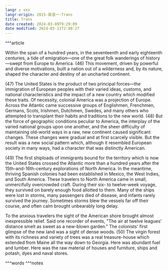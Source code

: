 ```yaml
---
langr : xxx
langr-origin: 2015-英语一-Trans
title: Trans
date created: 2024-03-09T9:29:09
date modified: 2024-03-11T2:08:27
---
```


^^^article

Within the span of a hundred years, in the seventeenth and early eighteenth centuries, a tide of emigration—one of the great folk wanderings of history—swept from Europe to America. (46) This movement, driven by powerful and diverse motivations, built a nation out of a wilderness and, by its nature, shaped the character and destiny of an uncharted continent.

(47) The United States is the product of two principal forces—the immigration of European peoples with their varied ideas, customs, and national characteristics and the impact of a new country which modified these traits. Of necessity, colonial America was a projection of Europe. Across the Atlantic came successive groups of Englishmen, Frenchmen, Germans, Scots, Irishmen, Dutchmen, Swedes, and many others who attempted to transplant their habits and traditions to the new world. (48) But the force of geographic conditions peculiar to America, the interplay of the varied national groups upon one another, and the sheer difficulty of maintaining old-world ways in a raw, new continent caused significant changes. These changes were gradual and at first scarcely visible. But the result was a new social pattern which, although it resembled European society in many ways, had a character that was distinctly American.

(49) The first shiploads of immigrants bound for the territory which is now the United States crossed the Atlantic more than a hundred years after the 15th-and-16th-century explorations of North America. In the meantime, thriving Spanish colonies had been established in Mexico, the West Indies, and South America. These travelers to North America came in small, unmercifully overcrowded craft. During their six- to twelve-week voyage, they survived on barely enough food allotted to them. Many of the ships were lost in storms, many passengers died of disease, and infants rarely survived the journey. Sometimes storms blew the vessels far off their course, and often calm brought unbearably long delay.

To the anxious travelers the sight of the American shore brought almost inexpressible relief. Said one recorder of events, "The air at twelve leagues' distance smelt as sweet as a new-blown garden." The colonists' first glimpse of the new land was a sight of dense woods. (50) The virgin forest with its richness and variety of trees was a real treasure-house which extended from Maine all the way down to Georgia. Here was abundant fuel and lumber. Here was the raw material of houses and furniture, ships and potash, dyes and naval stores.




^^^words
^^^notes

